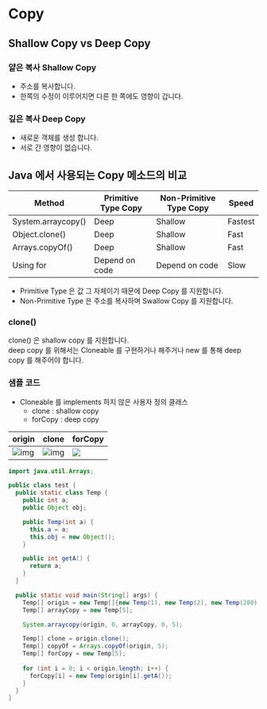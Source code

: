 # Copy

## Shallow Copy vs Deep Copy

### 얕은 복사 Shallow Copy

- 주소를 복사합니다.
- 한쪽의 수정이 이루어지면 다른 한 쪽에도 영향이 갑니다.

### 깊은 복사 Deep Copy

- 새로운 객체를 생성 합니다.
- 서로 간 영향이 없습니다.

## Java 에서 사용되는 Copy 메소드의 비교

| Method             | Primitive Type Copy | Non-Primitive Type Copy | Speed   |
| ------------------ | ------------------- | ----------------------- | ------- |
| System.arraycopy() | Deep                | Shallow                 | Fastest |
| Object.clone()     | Deep                | Shallow                 | Fast    |
| Arrays.copyOf()    | Deep                | Shallow                 | Fast    |
| Using for          | Depend on code      | Depend on code          | Slow    |

- Primitive Type 은 값 그 자체이기 때문에 Deep Copy 를 지원합니다.
- Non-Primitive Type 은 주소를 복사하며 Swallow Copy 를 지원합니다.  

### clone()

clone() 은 shallow copy 를 지원합니다.  
deep copy 를 위해서는 Cloneable 를 구현하거나 해주거나 new 를 통해 deep copy 를 해주어야 합니다.

### 샘플 코드

- Cloneable 를 implements 하지 않은 사용자 정의 클래스
  - clone : shallow copy
  - forCopy : deep copy

| origin                                                                                                       | clone                                                                                                        | forCopy                                                                                                   |
| ------------------------------------------------------------------------------------------------------------ | ------------------------------------------------------------------------------------------------------------ | --------------------------------------------------------------------------------------------------------- |
| ![img](https://user-images.githubusercontent.com/55722186/74404681-869c9800-4e6e-11ea-95a9-004f243aae3b.png) | ![img](https://user-images.githubusercontent.com/55722186/74404745-b2b81900-4e6e-11ea-87c4-4e19f3f003f1.png) | ![](https://user-images.githubusercontent.com/55722186/74404762-bf3c7180-4e6e-11ea-853e-76dfe18a3724.png) |

```java
import java.util.Arrays;

public class test {
  public static class Temp {
    public int a;
    public Object obj;

    public Temp(int a) {
      this.a = a;
      this.obj = new Object();
    }

    public int getA() {
      return a;
    }
  }

  public static void main(String[] args) {
    Temp[] origin = new Temp[]{new Temp(1), new Temp(2), new Temp(280), new Temp(1500), new Temp(40000)};
    Temp[] arrayCopy = new Temp[5];

    System.arraycopy(origin, 0, arrayCopy, 0, 5);

    Temp[] clone = origin.clone();
    Temp[] copyOf = Arrays.copyOf(origin, 5);
    Temp[] forCopy = new Temp[5];
    
    for (int i = 0; i < origin.length; i++) {
      forCopy[i] = new Temp(origin[i].getA());
    }
  }
}
```

